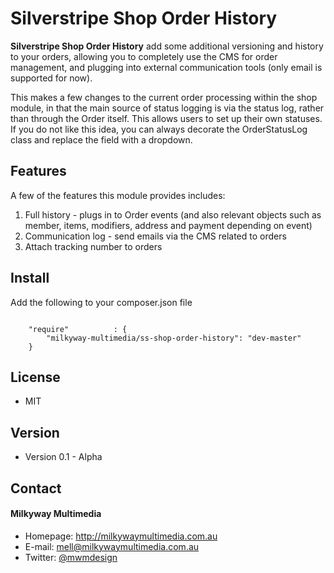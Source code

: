 Silverstripe Shop Order History
======
**Silverstripe Shop Order History** add some additional versioning and history to your orders, allowing you to completely use the CMS for order management, and plugging into external communication tools (only email is supported for now).

This makes a few changes to the current order processing within the shop module, in that the main source of status logging is via the status log, rather than through the Order itself. This allows users to set up their own statuses. If you do not like this idea, you can always decorate the OrderStatusLog class and replace the field with a dropdown.

## Features
A few of the features this module provides includes:

1. Full history - plugs in to Order events (and also relevant objects such as member, items, modifiers, address and payment depending on event)
2. Communication log - send emails via the CMS related to orders
3. Attach tracking number to orders

## Install
Add the following to your composer.json file

```

    "require"          : {
		"milkyway-multimedia/ss-shop-order-history": "dev-master"
	}

```

## License
* MIT

## Version
* Version 0.1 - Alpha

## Contact
#### Milkyway Multimedia
* Homepage: http://milkywaymultimedia.com.au
* E-mail: mell@milkywaymultimedia.com.au
* Twitter: [@mwmdesign](https://twitter.com/mwmdesign "mwmdesign on twitter")